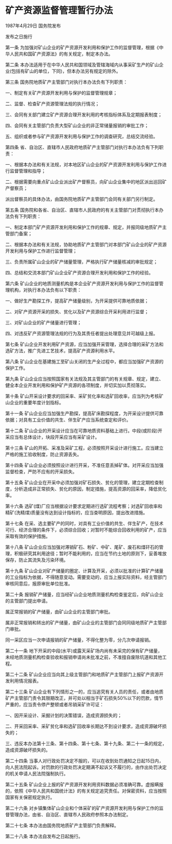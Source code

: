 # 矿产资源监督管理暂行办法

1987年4月29日 国务院发布

发布之日施行

<!-- INFO END -->

第一条 为加强对矿山企业的矿产资源开发利用和保护工作的监督管理，根据《中华人民共和国矿产资源法》的有关规定，制定本办法。

第二条 本办法适用于在中华人民共和国领域及管辖海域内从事采矿生产的矿山企业(包括有矿山的单位，下同)，但本办法另有规定的除外。

第三条 国务院地质矿产主管部门对执行本办法负有下列职责：

一、制定有关矿产资源开发利用与保护的监督管理规章；

二、监督、检查矿产资源管理法规的执行情况；

三、会同有关部门建立矿产资源合理开发利用的考核指标体系及定期报表制度；

四、会同有关主管部门负责大型矿山企业的非正常储量报销的审批工作；

五、组织或者参与矿产资源开发利用与保护工作的调查研究，总结交流经验。

第四条 省、自治区、直辖市人民政府地质矿产主管部门对执行本办法负有下列职责：

一、根据本办法和有关法规，对本地区矿山企业的矿产资源开发利用与保护工作进行监督管理和指导；

二、根据需要向重点矿山企业派出矿产督察员，向矿山企业集中的地区派出巡回矿产督察员；

派出督察员的具体办法，由国务院地质矿产主管部门会同有关部门另行制定。

第五条 国务院和各省、自治区、直辖市人民政府的有关主管部门对贯彻执行本办法负有下列职责：

一、制定本部门矿产资源开发利用和保护工作的规章、规定，并报同级地质矿产主管部门备案；

二、根据本办法和有关法规，协助地质矿产主管部门对本部门矿山企业的矿产资源开发利用与保护工作进行监督管理；

三、负责所属矿山企业的矿产储量管理，严格执行矿产储量核减的审批规定；

四、总结和交流本部门矿山企业矿产资源合理开发利用和保护工作的经验。

第六条 矿山企业的地质测量机构是本企业矿产资源开发利用与保护工作的监督管理机构，对执行本办法负有以下职责：

一、做好生产勘探工作，提高矿产储量级别，为开采提供可靠地质依据；

二、对矿产资源开采的损失、贫化以及矿产资源综合开采利用进行监督；

三、对矿山企业的矿产储量进行管理；

四、对违反矿产资源管理法规的行为及其责任者提出处理意见并可越级上报。

第七条 矿山企业开发利用矿产资源，应当加强开采管理，选择合理的采矿方法和选矿方法，推广先进工艺技术，提高矿产资源利用水平。

第八条 矿山企业在基建施工至矿山关闭的生产全过程中，都应当加强矿产资源的保护工作。

第九条 矿山企业应当按照国家有关法规及其主管部门的有关规章、规定，建立、健全本企业开发利用和保护矿产资源的各项制度，并切实加以贯彻落实。

第十条 矿山开采设计要求的回采率、采矿贫化率和选矿回收率，应当列为考核矿山企业的重要年度计划指标。

第十一条 矿山企业应当加强生产勘探，提高矿床勘探程度，为开采设计提供可靠依据；对具有工业价值的共生、伴生矿产应当系统查定和评价。

第十二条 矿山企业的开采设计应当在可靠地质资料基础上进行。中段(或阶段)开采应当有总体设计，块段开采应当有采矿设计。

第十三条 矿山的开拓、采准及采矿工程，必须按照开采设计进行施工。应当建立严格的施工验收制度，防止资源丢失。

第十四条 矿山企业必须按照设计进行开采，不准任意丢掉矿体。对开采应当加强监督检查，严防不应有的开采损失。

第十五条 矿山企业在开采中必须加强对矿石损失、贫化的管理，建立定期检查制度，分析造成非正常损失、贫化的原因，制定措施，提高资源的回采率，降低贫化率。

第十六条 选矿(煤)厂应当根据设计要求定期进行选矿流程考察；对选矿回收率和精矿(洗精煤)质量没有达到设计指标的，应当查明原因，提出改进措施。

第十七条 在采、选主要矿产的同时，对具有工业价值的共生、伴生矿产，在技术可行、经济合理的条件下，必须综合回收；对暂时不能综合回收利用的矿产，应当采取有效的保护措施。

第十八条 矿山企业应当加强对滞销矿石、粉矿、中矿、尾矿、废石和煤矸石的管理，积极研究其利用途径；暂时不能利用的，应当在节约土地的原则下，妥善堆放保存，防止其流失及污染环境。

第十九条 矿山企业对矿产储量的圈定、计算及开采，必须以批准的计算矿产储量的工业指标为依据，不得随意变动。需要变动的，应当上报实际资料，经主管部门审核同意后，报原审批单位批准。

第二十条 报销矿产储量，应当经矿山企业地质测量机构检查鉴定后，向矿山企业的主管部门提出申请。

属正常报销的矿产储量，由矿山企业的主管部门审批。

属非正常报销和转出的矿产储量，由矿山企业的主管部门会同同级地质矿产主管部门审批。

同一采区应当一次申请报销的矿产储量，不得化整为零，分几次申请报销。

第二十一条 地下开采的中段(水平)或露天采矿场内尚有未采完的保有矿产储量，未经地质测量机构检查验收和报销申请尚未批准之前，不准擅自废除坑道和其他工程。

第二十二条 矿山企业应当向其上级主管部门和地质矿产主管部门上报矿产资源开发利用情况报表。

第二十三条 矿山企业有下列情形之一的，应当追究有关人员的责任，或者由地质矿产主管部门责令其限期改正，并可处以相当于矿石损失50%以下的罚款，情节严重的，应当责令停产整顿或者吊销采矿许可证：

一、因开采设计、采掘计划的决策错误，造成资源损失的；

二、开采回采率、采矿贫化率和选矿回收率长期达不到设计要求，造成资源破坏损失的；

三、违反本办法第十三条、第十四条、第十七条、第十九条、第二十一条的规定，造成资源破坏损失的。

第二十四条 当事人对行政处罚决定不服的，可以在收到处罚通知之日起15日内，向人民法院起诉。对罚款的行政处罚决定期满不起诉又不履行的，由作出处罚决定的机关申请人民法院强制执行。

第二十五条 矿山企业上报的矿产资源开发利用资料数据必须准确可靠。虚报瞒报的，依照《中华人民共和国统计法》的有关规定追究责任。对保密资料，应当按照国家有关保密规定执行。

第二十六条 对乡镇集体矿山企业和个体采矿的矿产资源开发利用与保护工作的监督管理办法，由省、自治区、直辖市人民政府参照本办法制定。

第二十七条 本办法由国务院地质矿产主管部门负责解释。

第二十八条 本办法自发布之日起施行。

